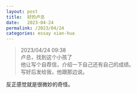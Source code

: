 ```yaml
---
layout: post
title:  好的卢总
date:   2023-04-24
permalink: /2023/04/24
categories: essay xian-hua
---
```


>   2023/04/24 09:38  
>   卢总，找到这个小孩了  
>   他让写个自荐信，介绍一下自己还有自己的成绩。  
>   写好后发给我，他跟那边说。  

反正感觉就是很微妙的奇怪。